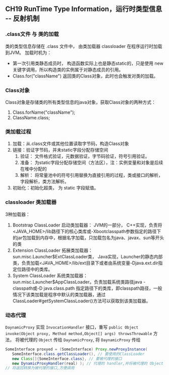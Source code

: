 ## CH19 RunTime Type Information，运行时类型信息  -- 反射机制

### .class文件 与 类的加载
类的类型信息存储在 .class 文件中， 由类加载器 classloader 在程序运行时加载到JVM。
加载时机为：
- 第一次引用类静态成员时， 构造函数实际上也是静态static的，只是使用 new 关键字调用，所以构造类的实例属于对静态成员的引用。
- Class.for("className") 返回类的Class对象，此时也会触发对类的加载。

### Class对象
Class对象是存储类的所有类型信息的java对象，获取Class对象的两种方式：
1. Class.forName("className");
2. ClassName.class;
   
### 类加载过程
1. 加载：从.class文件或其他位置读取字节码，构造Class对象
2. 链接：验证字节码，并未static字段分配存储空间
   1. 验证： 文件格式验证，元数据验证，字节码验证，符号引用验证。
   2. 准备： 为static字段分配存储空间（方法区），注：实例变量和对象是后续在堆中分配的
   3. 解析： 将常量池中的符号引用替换为直接引用的过程，类或接口的解析，字段解析，类方法解析。
3. 初始化：初始化超类， 为 static 字段赋值。

### classloader 类加载器
3种加载器：
1. Bootstrap ClassLoader 启动类加载器： 
   JVM的一部分， C++实现，负责将<JAVA_HOME>/lib路径下的核心类库或-Xbootclasspath参数指定的路径下的jar包加载到内存中，根据名字加载，只加载包名为java、javax、sun等开头的类
2. Extension ClassLoader 拓展类加载器： 
   sun.misc.Launcher$ExtClassLoader类， Java实现，Launcher的静态内部类，负责加载<JAVA_HOME>/lib/ext目录下或者由系统变量-Djava.ext.dir指定位路径中的类库。
3. System ClassLoader 系统类加载器：
   sun.misc.Launcher$AppClassLoader。负责加载系统类路径java -classpath或-D java.class.path 指定路径下的类库，即classpath路径，一般情况下该类加载是程序中默认的类加载器，通过ClassLoader#getSystemClassLoader()方法可以获取到该类加载器。

### 动态代理
```DaynamicProxy``` 实现 ```InvocationHandler``` 接口，重写 ``` public Object invoke(Object proxy, Method method,Object[] args) throwsThrowable ``` 方法，
将被代理的 ```Object``` 传给 ```DaynamicProxy```, 将 ```DaynamicProxy``` 传给 


```java
SomeInterface proxyed = (SomeInterface) Proxy.newProxyInstance(
   SomeInterface.class.getClassLoader(), // 要使用的ClassLoader
   new Class[]{SomeInterface.class}, // 要被代理的接口
   new DynamicProxyHandler(real) ); // 代理的 handler,并将被代理的 Object 传给代理handler
// 将返回转换为被代理的接口,方便调用

```